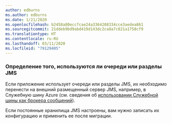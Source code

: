 ```yaml
---
author: edburns
ms.author: edburns
ms.date: 1/21/2020
ms.openlocfilehash: b2458a80eccfcae24a3364208334cce3aedea861
ms.sourcegitcommit: 21ddeb9bd9abd419d143dc2ca8a7c821a1758cf9
ms.translationtype: HT
ms.contentlocale: ru-RU
ms.lasthandoff: 03/11/2020
ms.locfileid: "79129405"
---
```

### <a name="determine-whether-jms-queues-or-topics-are-in-use"></a>Определение того, используются ли очереди или разделы JMS

Если приложение использует очереди или разделы JMS, их необходимо перенести на внешний размещенный сервер JMS, например, в Служебную шину Azure (см. сведения об [использовании Служебной шины как брокера сообщений](/azure/service-bus-messaging/message-transfers-locks-settlement)).

Если постоянные хранилища JMS настроены, вам нужно записать их конфигурацию и применить ее после миграции.
